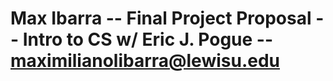 # Max Ibarra -- Final Project Proposal -- Intro to CS w/ Eric J. Pogue -- maximilianolibarra@lewisu.edu

